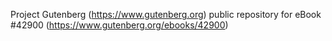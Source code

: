 Project Gutenberg (https://www.gutenberg.org) public repository for eBook #42900 (https://www.gutenberg.org/ebooks/42900)
